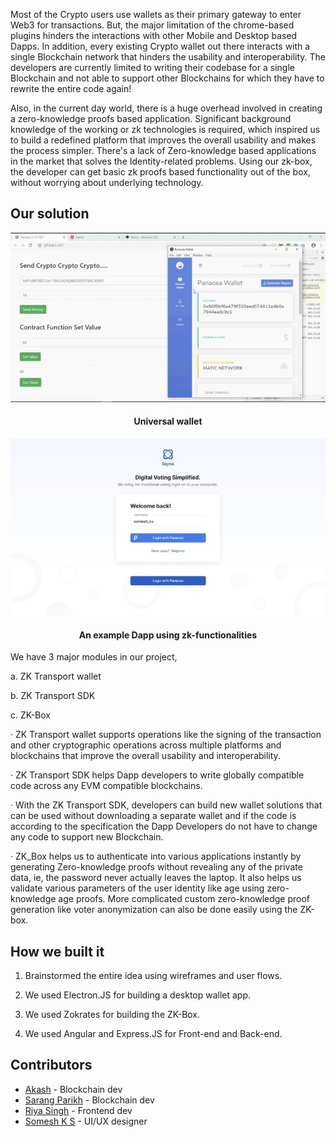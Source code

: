 Most of the Crypto users use wallets as their primary gateway to enter Web3 for transactions. But, the major limitation of the chrome-based plugins hinders the interactions with other Mobile and Desktop based Dapps. In addition, every existing Crypto wallet out there interacts with a single Blockchain network that hinders the usability and interoperability. The developers are currently limited to writing their codebase for a single Blockchain and not able to support other Blockchains for which they have to rewrite the entire code again!

Also, in the current day world, there is a huge overhead involved in creating a zero-knowledge proofs based application. Significant background knowledge of the working or zk technologies is required, which inspired us to build a redefined platform that improves the overall usability and makes the process simpler. There's a lack of Zero-knowledge based applications in the market that solves the Identity-related problems. Using our zk-box, the developer can get basic zk proofs based functionality out of the box, without worrying about underlying technology.


## Our solution

<img src="./wallet.jpg">
<h4 align="center"> Universal wallet </h4>
<img src="./dapp.jpg">
<h4 align="center"> An example Dapp using zk-functionalities </h4>


We have 3 major modules in our project,

a. ZK Transport wallet

b. ZK Transport SDK

c. ZK-Box



· ZK Transport wallet supports operations like the signing of the transaction and other cryptographic operations across multiple platforms and blockchains that improve the overall usability and interoperability.

· ZK Transport SDK helps Dapp developers to write globally compatible code across any EVM compatible blockchains. 

· With the ZK Transport SDK, developers can build new wallet solutions that can be used without downloading a separate wallet and if the code is according to the specification the Dapp Developers do not have to change any code to support new Blockchain.

· ZK_Box helps us to authenticate into various applications instantly by generating Zero-knowledge proofs without revealing any of the private data, ie, the password never actually leaves the laptop. It also helps us validate various parameters of the user identity like age using zero-knowledge age proofs. More complicated custom zero-knowledge proof generation like voter anonymization can also be done easily using the ZK-box.  



## How we built it

1. Brainstormed the entire idea using wireframes and user flows.

2. We used Electron.JS for building a desktop wallet app.

3. We used Zokrates for building the ZK-Box.

4. We used Angular and Express.JS for Front-end and Back-end.


## Contributors 

- [Akash](https://in.linkedin.com/in/akash981) - Blockchain dev
- [Sarang Parikh](https://in.linkedin.com/in/sarang-parikh) - Blockchain dev
- [Riya Singh](https://in.linkedin.com/in/riya-singh-5aa773193) - Frontend dev
- [Somesh K S](https://in.linkedin.com/in/someshks) - UI/UX designer
